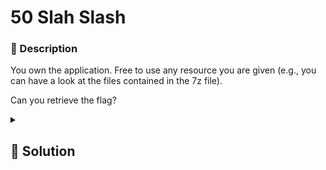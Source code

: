 # 50 Slah Slash
### 📄 Description
You own the application. 
Free to use any resource you are given (e.g., you can have a look at the files contained in the 7z file).

Can you retrieve the flag?


<details>
    <summary>
        <h2>🔑 Solution</h2>
    </summary>

Troll apart, we can check the code.

If we go to `./env/bin/activate` we can see something interesting:

- `ZW5jcnlwdENURntjb21tZW50c18mX2luZGVudGF0aW9uc19tYWtlc19qb2hubnlfYV9nb29k
X3Byb2dyYW1tZXJ9Cg==`

Clearing a b64 encoding, so we can easly decode and get the flag:

<h3> 🚩 Flag </h3>

```plain
encryptCTF{comments_&_indentations_makes_johnny_a_good_programmer}
```
</details>